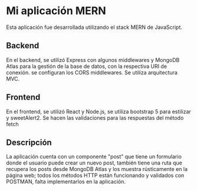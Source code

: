 # Mi aplicación MERN

Esta aplicación fue desarrollada utilizando el stack MERN de JavaScript.

## Backend
En el backend, se utilizó Express con algunos middlewares y MongoDB Atlas para la gestión de la base de datos, con la respectiva URI de conexión.
se configuran los CORS middlewares. Se utiliza arquitectura MVC.

## Frontend
En el frontend, se utilizó React y Node.js, se utiliza bootstrap 5 para estilizar y sweetAlert2.
Se hacen las validaciones para las respuestas del método fetch

## Descripción
La aplicación cuenta con un componente "post" que tiene un formulario donde el usuario puede crear un nuevo post, también tiene una ruta que recupera los posts desde MongoDB Atlas y los muestra rústicamente en la página web; todos los métodos HTTP están funcionando y validados con POSTMAN, falta implementarlos en la aplicación.